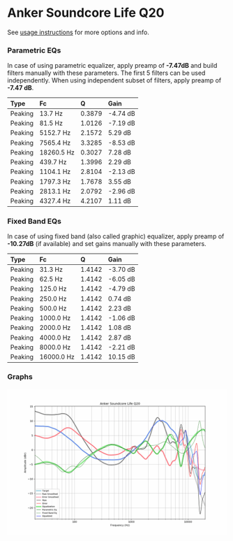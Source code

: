 # Anker Soundcore Life Q20
See [usage instructions](https://github.com/jaakkopasanen/AutoEq#usage) for more options and info.

### Parametric EQs
In case of using parametric equalizer, apply preamp of **-7.47dB** and build filters manually
with these parameters. The first 5 filters can be used independently.
When using independent subset of filters, apply preamp of **-7.47 dB**.

| Type    | Fc         |      Q | Gain     |
|:--------|:-----------|:-------|:---------|
| Peaking | 13.7 Hz    | 0.3879 | -4.74 dB |
| Peaking | 81.5 Hz    | 1.0126 | -7.19 dB |
| Peaking | 5152.7 Hz  | 2.1572 | 5.29 dB  |
| Peaking | 7565.4 Hz  | 3.3285 | -8.53 dB |
| Peaking | 18260.5 Hz | 0.3027 | 7.28 dB  |
| Peaking | 439.7 Hz   | 1.3996 | 2.29 dB  |
| Peaking | 1104.1 Hz  | 2.8104 | -2.13 dB |
| Peaking | 1797.3 Hz  | 1.7678 | 3.55 dB  |
| Peaking | 2813.1 Hz  | 2.0792 | -2.96 dB |
| Peaking | 4327.4 Hz  | 4.2107 | 1.11 dB  |

### Fixed Band EQs
In case of using fixed band (also called graphic) equalizer, apply preamp of **-10.27dB**
(if available) and set gains manually with these parameters.

| Type    | Fc         |      Q | Gain     |
|:--------|:-----------|:-------|:---------|
| Peaking | 31.3 Hz    | 1.4142 | -3.70 dB |
| Peaking | 62.5 Hz    | 1.4142 | -6.05 dB |
| Peaking | 125.0 Hz   | 1.4142 | -4.79 dB |
| Peaking | 250.0 Hz   | 1.4142 | 0.74 dB  |
| Peaking | 500.0 Hz   | 1.4142 | 2.23 dB  |
| Peaking | 1000.0 Hz  | 1.4142 | -1.06 dB |
| Peaking | 2000.0 Hz  | 1.4142 | 1.08 dB  |
| Peaking | 4000.0 Hz  | 1.4142 | 2.87 dB  |
| Peaking | 8000.0 Hz  | 1.4142 | -2.21 dB |
| Peaking | 16000.0 Hz | 1.4142 | 10.15 dB |

### Graphs
![](./Anker%20Soundcore%20Life%20Q20.png)